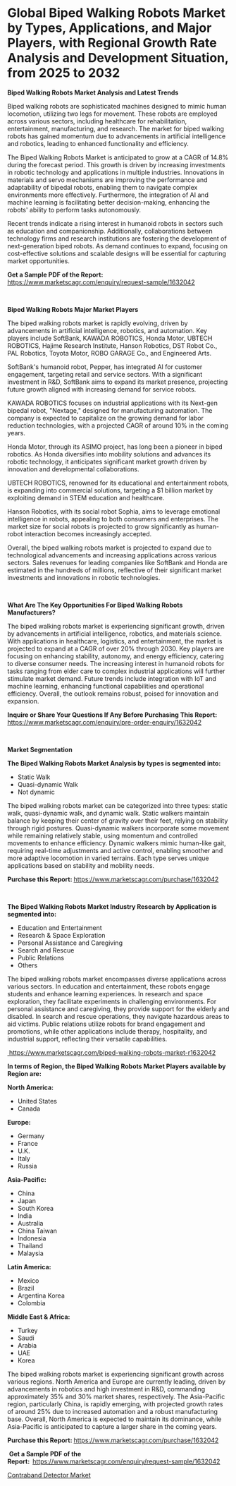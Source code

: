 <p><h1>Global Biped Walking Robots Market by Types, Applications, and Major Players, with Regional Growth Rate Analysis and Development Situation, from 2025 to 2032</h1></p><p><strong>Biped Walking Robots Market Analysis and Latest Trends</strong></p>
<p><p>Biped walking robots are sophisticated machines designed to mimic human locomotion, utilizing two legs for movement. These robots are employed across various sectors, including healthcare for rehabilitation, entertainment, manufacturing, and research. The market for biped walking robots has gained momentum due to advancements in artificial intelligence and robotics, leading to enhanced functionality and efficiency.</p><p>The Biped Walking Robots Market is anticipated to grow at a CAGR of 14.8% during the forecast period. This growth is driven by increasing investments in robotic technology and applications in multiple industries. Innovations in materials and servo mechanisms are improving the performance and adaptability of bipedal robots, enabling them to navigate complex environments more effectively. Furthermore, the integration of AI and machine learning is facilitating better decision-making, enhancing the robots' ability to perform tasks autonomously.</p><p>Recent trends indicate a rising interest in humanoid robots in sectors such as education and companionship. Additionally, collaborations between technology firms and research institutions are fostering the development of next-generation biped robots. As demand continues to expand, focusing on cost-effective solutions and scalable designs will be essential for capturing market opportunities.</p></p>
<p><strong>Get a Sample PDF of the Report:&nbsp;</strong> <a href="https://www.marketscagr.com/enquiry/request-sample/1632042?utm_campaign=2600&utm_medium=2&utm_source=Github&utm_content=ia&utm_term=21022025&utm_id=biped-walking-robots">https://www.marketscagr.com/enquiry/request-sample/1632042</a></p>
<p>&nbsp;</p>
<p><strong>Biped Walking Robots Major Market Players</strong></p>
<p><p>The biped walking robots market is rapidly evolving, driven by advancements in artificial intelligence, robotics, and automation. Key players include SoftBank, KAWADA ROBOTICS, Honda Motor, UBTECH ROBOTICS, Hajime Research Institute, Hanson Robotics, DST Robot Co., PAL Robotics, Toyota Motor, ROBO GARAGE Co., and Engineered Arts.</p><p>SoftBank's humanoid robot, Pepper, has integrated AI for customer engagement, targeting retail and service sectors. With a significant investment in R&D, SoftBank aims to expand its market presence, projecting future growth aligned with increasing demand for service robots.</p><p>KAWADA ROBOTICS focuses on industrial applications with its Next-gen bipedal robot, "Nextage," designed for manufacturing automation. The company is expected to capitalize on the growing demand for labor reduction technologies, with a projected CAGR of around 10% in the coming years.</p><p>Honda Motor, through its ASIMO project, has long been a pioneer in biped robotics. As Honda diversifies into mobility solutions and advances its robotic technology, it anticipates significant market growth driven by innovation and developmental collaborations.</p><p>UBTECH ROBOTICS, renowned for its educational and entertainment robots, is expanding into commercial solutions, targeting a $1 billion market by exploiting demand in STEM education and healthcare.</p><p>Hanson Robotics, with its social robot Sophia, aims to leverage emotional intelligence in robots, appealing to both consumers and enterprises. The market size for social robots is projected to grow significantly as human-robot interaction becomes increasingly accepted.</p><p>Overall, the biped walking robots market is projected to expand due to technological advancements and increasing applications across various sectors. Sales revenues for leading companies like SoftBank and Honda are estimated in the hundreds of millions, reflective of their significant market investments and innovations in robotic technologies.</p></p>
<p>&nbsp;</p>
<p><strong>What Are The Key Opportunities For Biped Walking Robots Manufacturers?</strong></p>
<p><p>The biped walking robots market is experiencing significant growth, driven by advancements in artificial intelligence, robotics, and materials science. With applications in healthcare, logistics, and entertainment, the market is projected to expand at a CAGR of over 20% through 2030. Key players are focusing on enhancing stability, autonomy, and energy efficiency, catering to diverse consumer needs. The increasing interest in humanoid robots for tasks ranging from elder care to complex industrial applications will further stimulate market demand. Future trends include integration with IoT and machine learning, enhancing functional capabilities and operational efficiency. Overall, the outlook remains robust, poised for innovation and expansion.</p></p>
<p><strong>Inquire or Share Your Questions If Any Before Purchasing This Report:</strong> <a href="https://www.marketscagr.com/enquiry/pre-order-enquiry/1632042?utm_campaign=2600&utm_medium=2&utm_source=Github&utm_content=ia&utm_term=21022025&utm_id=biped-walking-robots">https://www.marketscagr.com/enquiry/pre-order-enquiry/1632042</a></p>
<p>&nbsp;</p>
<p><strong>Market Segmentation</strong></p>
<p><strong>The Biped Walking Robots Market Analysis by types is segmented into:</strong></p>
<p><ul><li>Static Walk</li><li>Quasi-dynamic Walk</li><li>Not dynamic</li></ul></p>
<p><p>The biped walking robots market can be categorized into three types: static walk, quasi-dynamic walk, and dynamic walk. Static walkers maintain balance by keeping their center of gravity over their feet, relying on stability through rigid postures. Quasi-dynamic walkers incorporate some movement while remaining relatively stable, using momentum and controlled movements to enhance efficiency. Dynamic walkers mimic human-like gait, requiring real-time adjustments and active control, enabling smoother and more adaptive locomotion in varied terrains. Each type serves unique applications based on stability and mobility needs.</p></p>
<p><strong>Purchase this Report:&nbsp;</strong><a href="https://www.marketscagr.com/purchase/1632042?utm_campaign=2600&utm_medium=2&utm_source=Github&utm_content=ia&utm_term=21022025&utm_id=biped-walking-robots">https://www.marketscagr.com/purchase/1632042</a></p>
<p>&nbsp;</p>
<p><strong>The Biped Walking Robots Market Industry Research by Application is segmented into:</strong></p>
<p><ul><li>Education and Entertainment</li><li>Research & Space Exploration</li><li>Personal Assistance and Caregiving</li><li>Search and Rescue</li><li>Public Relations</li><li>Others</li></ul></p>
<p><p>The biped walking robots market encompasses diverse applications across various sectors. In education and entertainment, these robots engage students and enhance learning experiences. In research and space exploration, they facilitate experiments in challenging environments. For personal assistance and caregiving, they provide support for the elderly and disabled. In search and rescue operations, they navigate hazardous areas to aid victims. Public relations utilize robots for brand engagement and promotions, while other applications include therapy, hospitality, and industrial support, reflecting their versatile capabilities.</p></p>
<p><a href="https://www.marketscagr.com/biped-walking-robots-market-r1632042?utm_campaign=2600&utm_medium=2&utm_source=Github&utm_content=ia&utm_term=21022025&utm_id=biped-walking-robots">&nbsp;https://www.marketscagr.com/biped-walking-robots-market-r1632042</a></p>
<p><strong>In terms of Region, the Biped Walking Robots Market Players available by Region are:</strong></p>
<p>
    <p> <strong> North America: </strong>
        <ul>
            <li>United States</li>
            <li>Canada</li>
        </ul>
        </p> 
    <p> <strong> Europe: </strong>
        <ul>
            <li>Germany</li>
            <li>France</li>
            <li>U.K.</li>
            <li>Italy</li>
            <li>Russia</li>
        </ul>
        </p> 
    <p> <strong> Asia-Pacific: </strong>
        <ul>
            <li>China</li>
            <li>Japan</li>
            <li>South Korea</li>
            <li>India</li>
            <li>Australia</li>
            <li>China Taiwan</li>
            <li>Indonesia</li>
            <li>Thailand</li>
            <li>Malaysia</li>
        </ul>
        </p> 
    <p> <strong> Latin America: </strong>
        <ul>
            <li>Mexico</li>
            <li>Brazil</li>
            <li>Argentina Korea</li>
            <li>Colombia</li>
        </ul>
        </p> 
    <p> <strong> Middle East & Africa: </strong>
        <ul>
            <li>Turkey</li>
            <li>Saudi</li>
            <li>Arabia</li>
            <li>UAE</li>
            <li>Korea</li>
        </ul>
    </p>
    </p>
<p><p>The biped walking robots market is experiencing significant growth across various regions. North America and Europe are currently leading, driven by advancements in robotics and high investment in R&D, commanding approximately 35% and 30% market shares, respectively. The Asia-Pacific region, particularly China, is rapidly emerging, with projected growth rates of around 25% due to increased automation and a robust manufacturing base. Overall, North America is expected to maintain its dominance, while Asia-Pacific is anticipated to capture a larger share in the coming years.</p></p>
<p><strong>Purchase this Report: </strong><a href="https://www.marketscagr.com/purchase/1632042?utm_campaign=2600&utm_medium=2&utm_source=Github&utm_content=ia&utm_term=21022025&utm_id=biped-walking-robots">https://www.marketscagr.com/purchase/1632042</a></p>
<p>&nbsp;<strong>Get a Sample PDF of the Report:&nbsp;&nbsp;</strong><a href="https://www.marketscagr.com/enquiry/request-sample/1632042?utm_campaign=2600&utm_medium=2&utm_source=Github&utm_content=ia&utm_term=21022025&utm_id=biped-walking-robots">https://www.marketscagr.com/enquiry/request-sample/1632042</a></p>
<p><strong></strong></p>
<p><p><a href="https://github.com/vjorelaclliv/Market-Research-Report-List-1/blob/main/contraband-detector-market.md?utm_campaign=2600&utm_medium=2&utm_source=Github&utm_content=ia&utm_term=21022025&utm_id=biped-walking-robots">Contraband Detector Market</a></p></p>